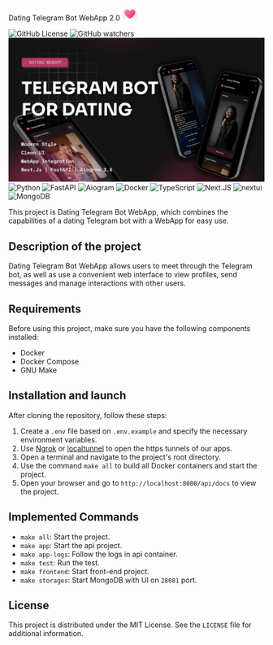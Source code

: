  Dating Telegram Bot WebApp 2.0 <img width=32 src="https://github.com/AlexanderLukash/Dating-Telegram-Bot-Webapp/blob/main/assets/logo.png?raw=true">

![GitHub License](https://img.shields.io/github/license/AlexanderLukash/dating-telegram-bot-webapp)
![GitHub watchers](https://img.shields.io/github/watchers/AlexanderLukash/dating-telegram-bot-webapp)
<img src="https://github.com/AlexanderLukash/Dating-Telegram-Bot-Webapp/blob/main/assets/cover.png?raw=true">
![Python](https://img.shields.io/badge/-Python-070404?style=for-the-badge&logo=python)
![FastAPI](https://img.shields.io/badge/-Fastapi-070404?style=for-the-badge&logo=fastapi)
![Aiogram](https://img.shields.io/badge/-Aiogram-070404?style=for-the-badge&logo=telegram)
![Docker](https://img.shields.io/badge/-Docker-070404?style=for-the-badge&logo=docker)
![TypeScript](https://img.shields.io/badge/-typescript-070404?style=for-the-badge&logo=typescript)
![Next.JS](https://img.shields.io/badge/-next.Js-070404?style=for-the-badge&logo=nextdotjs)
![nextui](https://img.shields.io/badge/-nextui-070404?style=for-the-badge&logo=nextui)
![MongoDB](https://img.shields.io/badge/-mongoDB-070404?style=for-the-badge&logo=mongodb)

This project is Dating Telegram Bot WebApp, which combines the capabilities of a dating Telegram bot with a WebApp for
easy use.

## Description of the project

Dating Telegram Bot WebApp allows users to meet through the Telegram bot, as well as use a convenient web interface to
view profiles, send messages and manage interactions with other users.

## Requirements

Before using this project, make sure you have the following components installed:

- Docker
- Docker Compose
- GNU Make

## Installation and launch

After cloning the repository, follow these steps:
1. Create a `.env` file based on `.env.example` and specify the necessary environment variables.
2. Use [Ngrok](https://ngrok.com/) or [localtunnel](https://theboroer.github.io/localtunnel-www/) to open the https
   tunnels of our apps.
3. Open a terminal and navigate to the project's root directory.
4. Use the command `make all` to build all Docker containers and start the project.
5. Open your browser and go to `http://localhost:8000/api/docs` to view the project.

## Implemented Commands

- `make all`: Start the project.
- `make app`: Start the api project.
- `make app-logs`: Follow the logs in api container.
- `make test`: Run the test.
- `make frontend`: Start front-end project.
- `make storages`: Start MongoDB with UI on `28081` port.


## License

This project is distributed under the MIT License. See the `LICENSE` file for additional information.